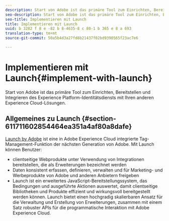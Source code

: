 ```yaml
---
description: Start von Adobe ist das primäre Tool zum Einrichten, Bereitstellen und Integrieren des Experience Platform-Identitätsdiensts mit Ihren anderen Experience Cloud-Lösungen.
seo-description: Start von Adobe ist das primäre Tool zum Einrichten, Bereitstellen und Integrieren des Experience Platform-Identitätsdiensts mit Ihren anderen Experience Cloud-Lösungen.
seo-title: Implementieren mit Launch
title: Implementieren mit Launch
uuid: b 3282 f 8 e -82 b 8-4635-8 c 80-1 b 365 e 8 a 693
translation-type: tm+mt
source-git-commit: 50a5b4d3a27fd8b21437f02bd9390565f23ac7e6

---
```



# Implementieren mit Launch{#implement-with-launch}

Start von Adobe ist das primäre Tool zum Einrichten, Bereitstellen und Integrieren des Experience Platform-Identitätsdiensts mit Ihren anderen Experience Cloud-Lösungen.

## Allgemeines zu Launch {#section-611711602854464ea351a4af80a8dafe}

[Launch by Adobe](https://docs.adobelaunch.com/) ist eine in Adobe Experience Cloud integrierte Tag-Management-Funktion der nächsten Generation von Adobe. Mit Launch können Benutzer:

* clientseitige Webprodukte unter Verwendung von Integrationen bereitstellen, die als Erweiterungen bezeichnet werden
* Daten konsistent erfassen, definieren, verwalten und für Marketing- und Werbeprodukte von Adobe und anderen Anbietern freigeben
* Launch ist ein erweitertes JavaScript-Bereitstellungssystem, das Bedingungen und ausgeführte Aktionen auswertet, damit clientseitige Bibliotheken und Produkte effizient und wirkungsvoll bereitgestellt werden können. Launch bietet einen hochgradig skalierbaren Ansatz für die Verwaltung und Erstellung von Erweiterungen, zusammen mit einem Satz robuster APIs für die programmatische Interaktion mit Adobe Experience Cloud.

